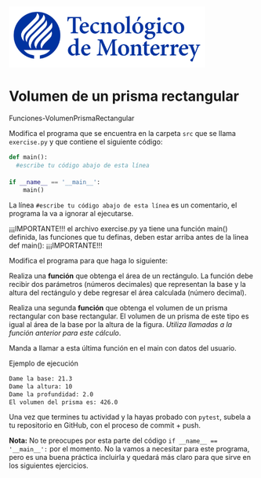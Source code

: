 ![Tec de Monterrey](../../images/logotecmty.png)
# Volumen de un prisma rectangular
Funciones-VolumenPrismaRectangular

Modifica el programa que se encuentra en la carpeta `src` que se llama `exercise.py` y que contiene el siguiente código:

```python
def main():
  #escribe tu código abajo de esta línea

if __name__ == '__main__':
    main()
```

La línea `#escribe tu código abajo de esta línea` es un comentario, el programa la va a ignorar al ejecutarse.

¡¡¡IMPORTANTE!!! el archivo exercise.py ya tiene una función main() definida, las funciones que tu definas, deben estar arriba antes de la linea def main(): ¡¡¡IMPORTANTE!!!

Modifica el programa para que haga lo siguiente:

Realiza una **función** que obtenga el área de un rectángulo. La función debe recibir dos parámetros (números decimales) que representan la base y la altura del rectángulo y debe regresar el área calculada (número decimal).

Realiza una segunda **función** que obtenga el volumen de un prisma rectangular con base rectangular. El volumen de un prisma de este tipo es igual al área de la base por la altura de la figura. *Utiliza llamadas a la función anterior para este cálculo*.

Manda a llamar a esta última función en el main con datos del usuario. 

Ejemplo de ejecución

```
Dame la base: 21.3
Dame la altura: 10
Dame la profundidad: 2.0
El volumen del prisma es: 426.0
```

Una vez que termines tu actividad y la hayas probado con `pytest`, subela a tu repositorio en GitHub, con el proceso de commit + push.

**Nota:** No te preocupes por esta parte del código `if __name__ == '__main__':` por el momento. No la vamos a necesitar para este programa, pero es una buena práctica incluirla y quedará más claro para que sirve en los siguientes ejercicios.

[//]: # (Autor: Gil Huesca - ghjuarez at tec.mx)